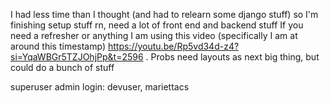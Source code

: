 I had less time than I thought (and had to relearn some django stuff) so I'm finishing setup stuff rn, 
need a lot of front end and backend stuff
If you need a refresher or anything I am using this video (specifically I am at around this timestamp) https://youtu.be/Rp5vd34d-z4?si=YqaWBGr5TZJOhjPp&t=2596 . 
Probs need layouts as next big thing, but could do a bunch of stuff

superuser admin login: devuser, mariettacs
